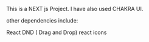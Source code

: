 This is a NEXT js Project.
I have also used CHAKRA UI.

other dependencies include:

React DND ( Drag and Drop)
react icons
